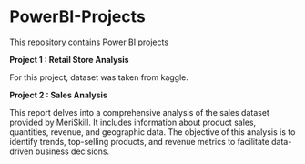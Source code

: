 # PowerBI-Projects
This repository contains Power BI projects

**Project 1 : Retail Store Analysis**

For this project, dataset was taken from kaggle.

**Project 2 : Sales Analysis**

This report delves into a comprehensive analysis of the sales dataset provided by MeriSkill. It includes information about product sales, quantities, revenue, and geographic data. The objective of this analysis is to identify trends, top-selling products, and revenue metrics to facilitate data-driven business decisions.

